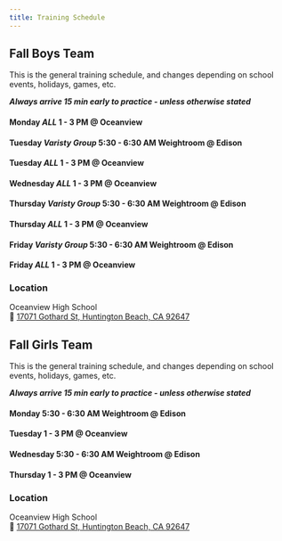 ```yaml
---
title: Training Schedule
---
```


## Fall Boys Team
This is the general training schedule, and changes depending on school events, holidays, games, etc.

**_Always arrive 15 min early to practice - unless otherwise stated_**

#### Monday _ALL_ 1 - 3 PM @ Oceanview
#### Tuesday _Varisty Group_ 5:30 - 6:30 AM Weightroom @ Edison 
#### Tuesday _ALL_ 1 - 3 PM @ Oceanview
#### Wednesday _ALL_ 1 - 3 PM @ Oceanview
#### Thursday _Varisty Group_ 5:30 - 6:30 AM Weightroom @ Edison 
#### Thursday _ALL_ 1 - 3 PM @ Oceanview
#### Friday _Varisty Group_ 5:30 - 6:30 AM Weightroom @ Edison 
#### Friday _ALL_ 1 - 3 PM @ Oceanview

### Location
Oceanview High School <br>
📍 [17071 Gothard St, Huntington Beach, CA 92647](https://www.google.com/maps/place/Ocean+View+High+School/@33.7145055,-118.0005899,15z/data=!4m2!3m1!1s0x0:0xe89c57a37ae3cff6?sa=X&ved=2ahUKEwjI3o2kvOXwAhU0HDQIHRLgA_kQ_BIwJnoECGgQBQ)

## Fall Girls Team
This is the general training schedule, and changes depending on school events, holidays, games, etc.

**_Always arrive 15 min early to practice - unless otherwise stated_**

#### Monday 5:30 - 6:30 AM Weightroom @ Edison 
#### Tuesday 1 - 3 PM @ Oceanview
#### Wednesday 5:30 - 6:30 AM Weightroom @ Edison 
#### Thursday 1 - 3 PM @ Oceanview

### Location
Oceanview High School <br>
📍 [17071 Gothard St, Huntington Beach, CA 92647](https://www.google.com/maps/place/Ocean+View+High+School/@33.7145055,-118.0005899,15z/data=!4m2!3m1!1s0x0:0xe89c57a37ae3cff6?sa=X&ved=2ahUKEwjI3o2kvOXwAhU0HDQIHRLgA_kQ_BIwJnoECGgQBQ)